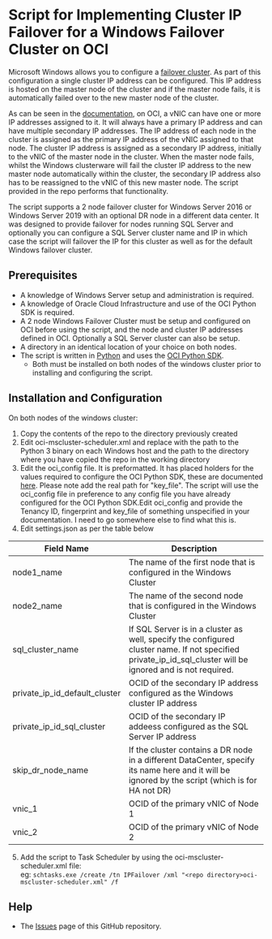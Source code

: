 # Script for Implementing Cluster IP Failover for a Windows Failover Cluster on OCI

Microsoft Windows allows you to configure a [failover cluster](https://docs.microsoft.com/en-us/windows-server/failover-clustering/failover-clustering-overview).
As part of this configuration a single cluster IP address can be configured.  This IP address is hosted on the master node of the cluster and if the master node fails, it is automatically failed over to the new master node of the cluster.

As can be seen in the [documentation](https://docs.cloud.oracle.com/en-us/iaas/Content/Network/Tasks/managingIPaddresses.htm), on OCI, a vNIC can have one or more IP addresses assigned to it.  It will always have a primary IP address and can have multiple secondary IP addresses.  The IP address of each node in the cluster is assigned as the primary IP address of the vNIC assigned to that node.  The cluster IP address is assigned as a secondary IP address, initially to the vNIC of the master node in the cluster.  When the master node fails, whilst the Windows clusterware will fail the cluster IP address to the new master node automatically within the cluster, the secondary IP address also has to be reassigned to the vNIC of this new master node.  The script provided in the repo performs that functionality.

The script supports a 2 node failover cluster for Windows Server 2016 or Windows Server 2019 with an optional DR node in a different data center.  It was designed to provide failover for nodes running SQL Server and optionally you can configure a SQL Server cluster name and IP in which case the script will failover the IP for this cluster as well as for the default Windows failover cluster.

## Prerequisites


* A knowledge of Windows Server setup and administration is required.
* A knowledge of Oracle Cloud Infrastructure and use of the OCI Python SDK is required.
* A 2 node Windows Failover Cluster must be setup and configured on OCI before using the script, and the node and cluster IP addresses defined in OCI. Optionally a SQL Server cluster can also be setup.
* A directory in an identical location of your choice on both nodes.
* The script is written in [Python](https://www.python.org/downloads/) and uses the [OCI Python SDK](https://github.com/oracle/oci-python-sdk).
    * Both must be installed on both nodes of the windows cluster prior to installing and configuring the script.

## Installation and Configuration

On both nodes of the windows cluster:

1. Copy the contents of the repo to the directory previously created
2. Edit oci-mscluster-scheduler.xml and replace <location of python> with the path to the Python 3  binary on each Windows host and the path to the directory where you have copied the repo in the working directory
3. Edit the oci_config file.  It is preformatted.  It has placed holders for the values required to configure the OCI Python SDK, these are documented [here](https://docs.cloud.oracle.com/en-us/iaas/Content/API/Concepts/sdkconfig.htm).  Please note add the real path for "key_file".  The script will use the oci_config file in preference to any config file you have already configured for the OCI Python SDK.Edit oci_config and provide the Tenancy ID, fingerprint and key_file of something unspecified in your documentation. I need to go somewhere else to find what this is.
4. Edit settings.json as per the table below<br/>

| Field Name | Description |
| ------ | ------ |
| node1_name | The name of the first node that is configured in the Windows Cluster |
| node2_name | The name of the second node that is configured in the Windows Cluster | 
| sql_cluster_name | If SQL Server is in a cluster as well, specify the configured cluster name.  If not specified private_ip_id_sql_cluster will be ignored and is not required. |
| private_ip_id_default_cluster | OCID of the secondary IP address configured as the Windows cluster IP address |
| private_ip_id_sql_cluster | OCID of the secondary IP addeess configured as the SQL Server IP address |
| skip_dr_node_name | If the cluster contains a DR node in a different DataCenter, specify its name here and it will be ignored by the script (which is for HA not DR)
| vnic_1 | OCID of the primary vNIC of Node 1 |
| vnic_2 | OCID of the primary vNIC of Node 2 |
5. Add the script to Task Scheduler by using the oci-mscluster-scheduler.xml file:<br/>
   eg: ```schtasks.exe /create /tn IPFailover /xml "<repo directory>oci-mscluster-scheduler.xml" /f```

## Help
* The [Issues](https://github.com/oracle/cloud.asset.oci-msfailovercluster/issues) page of this GitHub repository.